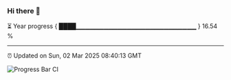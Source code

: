 ### Hi there 👋

⏳ Year progress { ████▁▁▁▁▁▁▁▁▁▁▁▁▁▁▁▁▁▁▁▁▁▁▁▁▁▁ } 16.54 %

---

⏰ Updated on Sun, 02 Mar 2025 08:40:13 GMT

![Progress Bar CI](https://github.com/IshwaranRudhara/GIT-ACTION/workflows/Progress%20Bar%20CI/badge.svg)
